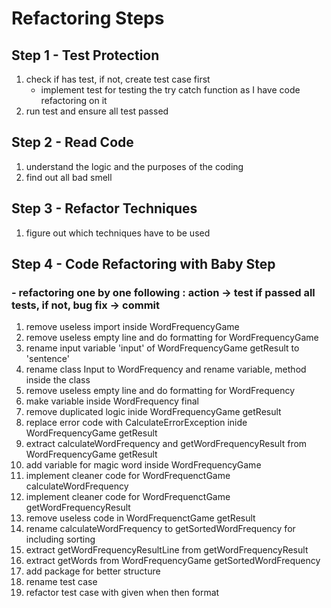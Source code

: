 # Refactoring Steps
## Step 1 - Test Protection
  1. check if has test, if not, create test case first
      - implement test for testing the try catch function as I have code refactoring on it
  2. run test and ensure all test passed
## Step 2 - Read Code
  1. understand the logic and the purposes of the coding
  2. find out all bad smell
## Step 3 - Refactor Techniques
  1. figure out which techniques have to be used
## Step 4 - Code Refactoring with Baby Step
### - refactoring one by one following : action -> test if passed all tests, if not, bug fix -> commit
  1. remove useless import inside WordFrequencyGame
  2. remove useless empty line and do formatting for WordFrequencyGame
  3. rename input variable 'input' of WordFrequencyGame getResult to 'sentence'
  4. rename class Input to WordFrequency and rename variable, method inside the class
  5. remove useless empty line and do formatting for WordFrequency
  6. make variable inside WordFrequency final
  7. remove duplicated logic inide WordFrequencyGame getResult
  8. replace error code with CalculateErrorException inide WordFrequencyGame getResult
  9. extract calculateWordFrequency and getWordFrequencyResult from WordFrequencyGame getResult
  10. add variable for magic word inside WordFrequencyGame
  11. implement cleaner code for WordFrequenctGame calculateWordFrequency
  12. implement cleaner code for WordFrequenctGame getWordFrequencyResult
  13. remove useless code in WordFrequenctGame getResult
  14. rename calculateWordFrequency to getSortedWordFrequency for including sorting
  15. extract getWordFrequencyResultLine from getWordFrequencyResult
  16. extract getWords from WordFrequencyGame getSortedWordFrequency
  17. add package for better structure
  18. rename test case
  19. refactor test case with given when then format
